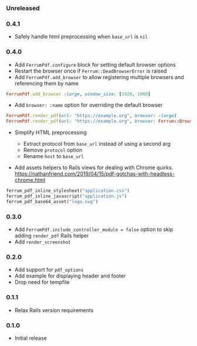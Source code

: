 ### Unreleased

### 0.4.1

* Safely handle html preprocessing when `base_url` is `nil`

### 0.4.0

* Add `FerrumPdf.configure` block for setting default browser options
* Restart the browser once if `Ferrum::DeadBrowserError` is raised
* Add `FerrumPdf.add_browser` to allow registering multiple browsers and referencing them by name

```ruby
FerrumPdf.add_browser :large, window_size: [1920, 1080]
```

* Add `browser: :name` option for overriding the default browser

```ruby
FerrumPdf.render_pdf(url: "https://example.org", browser: :large)
FerrumPdf.render_pdf(url: "https://example.org", browser: Ferrum::Browser.new)
```

* Simplify HTML preprocessing
  * Extract protocol from `base_url` instead of using a second arg
  * Remove `protocol` option
  * Rename `host` to `base_url`

* Add assets helpers to Rails views for dealing with Chrome quirks.
  https://nathanfriend.com/2019/04/15/pdf-gotchas-with-headless-chrome.html

```ruby
ferrum_pdf_inline_stylesheet("application.css")
ferrum_pdf_inline_javascript("application.js")
ferrum_pdf_base64_asset("logo.svg")
```

### 0.3.0

* Add `FerrumPdf.include_controller_module = false` option to skip adding `render_pdf` Rails helper
* Add `render_screenshot`

### 0.2.0

* Add support for `pdf_options`
* Add example for displaying header and footer
* Drop need for tempfile

### 0.1.1

* Relax Rails version requirements

### 0.1.0

* Initial release
